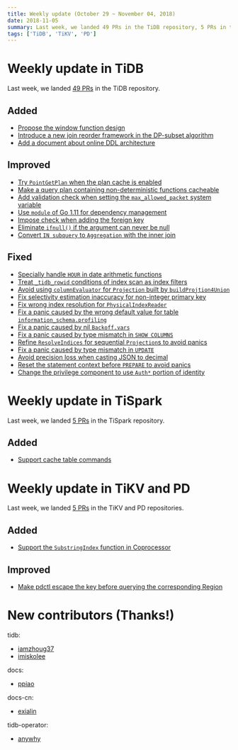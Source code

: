 ```yaml
---
title: Weekly update (October 29 ~ November 04, 2018)
date: 2018-11-05
summary: Last week, we landed 49 PRs in the TiDB repository, 5 PRs in the TiSpark repository, and 5 PRs in the TiKV and PD repositories.
tags: ['TiDB', 'TiKV', 'PD']
---
```


# Weekly update in TiDB

Last week, we landed [49 PRs](https://github.com/pingcap/tidb/pulls?utf8=%E2%9C%93&q=is%3Apr+is%3Amerged+merged%3A2018-10-29..2018-11-04+) in the TiDB repository.

## Added

* [Propose the window function design](https://github.com/pingcap/tidb/pull/8117)
* [Introduce a new join reorder framework in the DP-subset algorithm](https://github.com/pingcap/tidb/pull/8025)
* [Add a document about online DDL architecture](https://github.com/pingcap/tidb/pull/7845)


## Improved

* [Try `PointGetPlan` when the plan cache is enabled](https://github.com/pingcap/tidb/pull/8108)
* [Make a query plan containing non-deterministic functions cacheable](https://github.com/pingcap/tidb/pull/8105)
* [Add validation check when setting the `max_allowed_packet` system variable](https://github.com/pingcap/tidb/pull/8090)
* [Use `module` of Go 1.11 for dependency management](https://github.com/pingcap/tidb/pull/8054)
* [Impose check when adding the foreign key](https://github.com/pingcap/tidb/pull/8050)
* [Eliminate `ifnull()` if the argument can never be null](https://github.com/pingcap/tidb/pull/7996)
* [Convert `IN subquery` to `Aggregation` with the inner join](https://github.com/pingcap/tidb/pull/7531)

## Fixed

* [Specially handle `HOUR` in date arithmetic functions](https://github.com/pingcap/tidb/pull/8146)
* [Treat `_tidb_rowid` conditions of index scan as index filters](https://github.com/pingcap/tidb/pull/8143)
* [Avoid using `columnEvaluator` for `Projection` built by `buildProjtion4Union`](https://github.com/pingcap/tidb/pull/8142)
* [Fix selectivity estimation inaccuracy for non-integer primary key](https://github.com/pingcap/tidb/pull/8134)
* [Fix wrong index resolution for `PhysicalIndexReader`](https://github.com/pingcap/tidb/pull/8118)
* [Fix a panic caused by the wrong default value for table `information_schema.profiling`](https://github.com/pingcap/tidb/pull/8092)
* [Fix a panic caused by nil `Backoff.vars`](https://github.com/pingcap/tidb/pull/8089)
* [Fix a panic caused by type mismatch in `SHOW COLUMNS`](https://github.com/pingcap/tidb/pull/8082)
* [Refine `ResolveIndices` for sequential `Projection`s to avoid panics](https://github.com/pingcap/tidb/pull/8073)
* [Fix a panic caused by type mismatch in `UPDATE`](https://github.com/pingcap/tidb/pull/8045)
* [Avoid precision loss when casting JSON to decimal](https://github.com/pingcap/tidb/pull/8030)
* [Reset the statement context before `PREPARE` to avoid panics](https://github.com/pingcap/tidb/pull/7956)
* [Change the privilege component to use `Auth*` portion of identity](https://github.com/pingcap/tidb/pull/7954)

# Weekly update in TiSpark

Last week, we landed [5 PRs](https://github.com/pingcap/tispark/pulls?utf8=%E2%9C%93&q=is%3Apr+is%3Amerged+merged%3A2018-10-29..2018-11-04+) in the TiSpark repository.

## Added

- [Support cache table commands](https://github.com/pingcap/tispark/pull/467)

# Weekly update in TiKV and PD

Last week, we landed [5 PRs](https://github.com/search?utf8=%E2%9C%93&q=repo%3Atikv%2Ftikv+repo%3Apingcap%2Fpd+is%3Apr+is%3Amerged+merged%3A2018-10-29..2018-11-04&type=Issues) in the TiKV and PD repositories.

## Added

- [Support the `SubstringIndex` function in Coprocessor](https://github.com/tikv/tikv/pull/3717)

## Improved

- [Make pdctl escape the key before querying the corresponding Region](https://github.com/pingcap/pd/pull/1299)

# New contributors (Thanks!)

tidb:

- [iamzhoug37](https://github.com/iamzhoug37)
- [imiskolee](https://github.com/imiskolee)

docs:

- [ppiao](https://github.com/ppiao)

docs-cn:

- [exialin](https://github.com/exialin)

tidb-operator:

- [anywhy](https://github.com/anywhy)